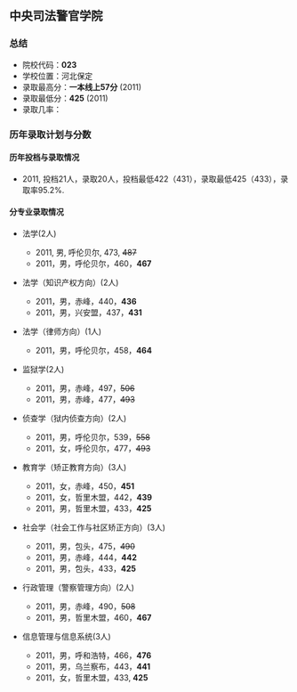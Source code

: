 ## 中央司法警官学院  
  
### 总结  
- 院校代码：__023__  
- 学校位置：河北保定  
- 录取最高分：__一本线上57分__ (2011)  
- 录取最低分：__425__ (2011)  
- 录取几率：  
 
  
### 历年录取计划与分数  

#### 历年投档与录取情况  
- 2011, 投档21人，录取20人，投档最低422（431），录取最低425（433），录取率95.2%.  
  

#### 分专业录取情况  
- 法学(2人)  
    - 2011, 男, 呼伦贝尔, 473, ~~487~~  
    - 2011，男，呼伦贝尔，460，__467__  
  
- 法学（知识产权方向）(2人)  
    - 2011，男，赤峰，440，__436__  
    - 2011，男，兴安盟，437，__431__  
  
- 法学（律师方向）(1人)  
    - 2011，男，呼伦贝尔，458，__464__  
    
- 监狱学(2人)  
    - 2011，男，赤峰，497，~~506~~  
    - 2011，男，赤峰，477，~~493~~  
    
- 侦查学（狱内侦查方向）(2人)  
    - 2011，男，呼伦贝尔，539，~~558~~  
    - 2011，女，呼伦贝尔，477，~~493~~  
    
- 教育学（矫正教育方向）(3人)  
    - 2011，女，赤峰，450，__451__  
    - 2011，女，哲里木盟，442，__439__  
    - 2011，男，哲里木盟，433，__425__  
    
- 社会学（社会工作与社区矫正方向）(3人)  
    - 2011，男，包头，475，~~490~~  
    - 2011，男，赤峰，444，__442__  
    - 2011，男，包头，433，__425__  
    
- 行政管理（警察管理方向）(2人)  
    - 2011，男，赤峰，490，~~508~~  
    - 2011，男，哲里木盟，460，__467__  
    
- 信息管理与信息系统(3人)  
    - 2011，男，呼和浩特，466，__476__  
    - 2011，男，乌兰察布，443，__441__  
    - 2011，女，哲里木盟，433, __425__  
    
